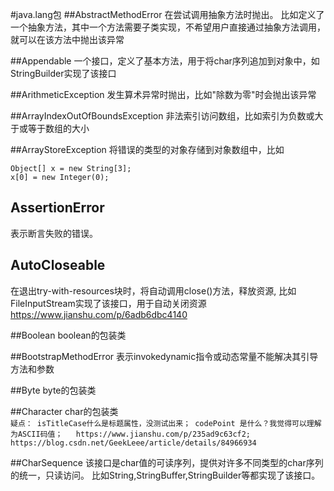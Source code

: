 #java.lang包
##AbstractMethodError
在尝试调用抽象方法时抛出。 比如定义了一个抽象方法，其中一个方法需要子类实现，不希望用户直接通过抽象方法调用，就可以在该方法中抛出该异常
          
##Appendable
一个接口，定义了基本方法，用于将char序列追加到对象中，如StringBuilder实现了该接口

##ArithmeticException
发生算术异常时抛出，比如"除数为零"时会抛出该异常

##ArrayIndexOutOfBoundsException
非法索引访问数组，比如索引为负数或大于或等于数组的大小

##ArrayStoreException
将错误的类型的对象存储到对象数组中，比如
```
Object[] x = new String[3];
x[0] = new Integer(0);
```

## AssertionError
表示断言失败的错误。

## AutoCloseable
在退出try-with-resources块时，将自动调用close()方法，释放资源,
比如FileInputStream实现了该接口，用于自动关闭资源
https://www.jianshu.com/p/6adb6dbc4140

##Boolean
boolean的包装类

##BootstrapMethodError
表示invokedynamic指令或动态常量不能解决其引导方法和参数

##Byte
byte的包装类

##Character
char的包装类  
``
疑点：
isTitleCase什么是标题属性，没测试出来；
codePoint 是什么？我觉得可以理解为ASCII码值；  
https://www.jianshu.com/p/235ad9c63cf2;  
https://blog.csdn.net/GeekLeee/article/details/84966934
``

##CharSequence
该接口是char值的可读序列，提供对许多不同类型的char序列的统一，只读访问。
比如String,StringBuffer,StringBuilder等都实现了该接口。
